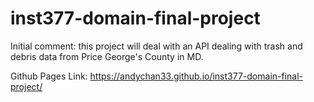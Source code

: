 # inst377-domain-final-project

Initial comment: this project will deal with an API dealing with trash and debris data from Price George's County in MD. 

Github Pages Link:
https://andychan33.github.io/inst377-domain-final-project/ 